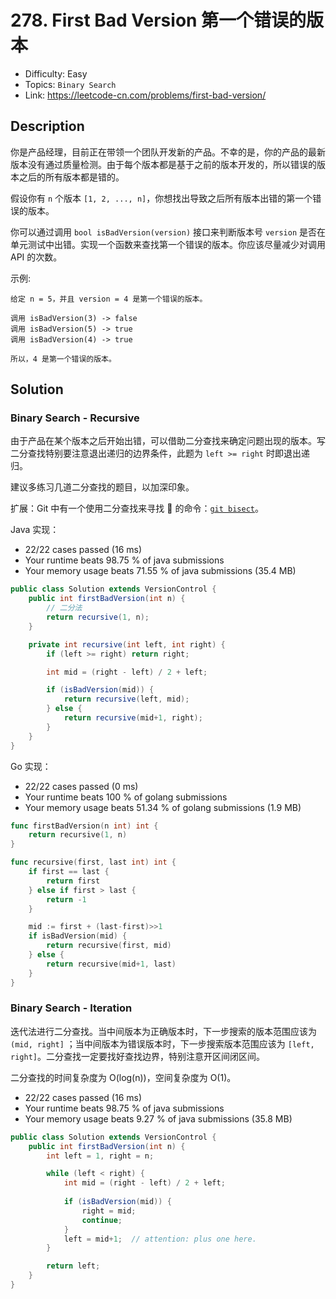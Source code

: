 # 278. First Bad Version 第一个错误的版本

- Difficulty: Easy 
- Topics: `Binary Search`
- Link: https://leetcode-cn.com/problems/first-bad-version/

## Description

你是产品经理，目前正在带领一个团队开发新的产品。不幸的是，你的产品的最新版本没有通过质量检测。由于每个版本都是基于之前的版本开发的，所以错误的版本之后的所有版本都是错的。

假设你有 `n` 个版本 `[1, 2, ..., n]`，你想找出导致之后所有版本出错的第一个错误的版本。

你可以通过调用 `bool isBadVersion(version)` 接口来判断版本号 `version` 是否在单元测试中出错。实现一个函数来查找第一个错误的版本。你应该尽量减少对调用 API 的次数。

示例:
```
给定 n = 5，并且 version = 4 是第一个错误的版本。

调用 isBadVersion(3) -> false
调用 isBadVersion(5) -> true
调用 isBadVersion(4) -> true

所以，4 是第一个错误的版本。 
```

## Solution

### Binary Search - Recursive

由于产品在某个版本之后开始出错，可以借助二分查找来确定问题出现的版本。写二分查找特别要注意退出递归的边界条件，此题为 `left >= right` 时即退出递归。

建议多练习几道二分查找的题目，以加深印象。

扩展：Git 中有一个使用二分查找来寻找 🐛 的命令：[`git bisect`](https://git-scm.com/docs/git-bisect)。

Java 实现：

- 22/22 cases passed (16 ms)
- Your runtime beats 98.75 % of java submissions
- Your memory usage beats 71.55 % of java submissions (35.4 MB)

```java
public class Solution extends VersionControl {
    public int firstBadVersion(int n) {
        // 二分法
        return recursive(1, n);
    }

    private int recursive(int left, int right) {
        if (left >= right) return right;

        int mid = (right - left) / 2 + left;

        if (isBadVersion(mid)) {
            return recursive(left, mid);
        } else {
            return recursive(mid+1, right);
        }
    }
}
```

Go 实现：

- 22/22 cases passed (0 ms)
- Your runtime beats 100 % of golang submissions
- Your memory usage beats 51.34 % of golang submissions (1.9 MB)

```go
func firstBadVersion(n int) int {
	return recursive(1, n)
}

func recursive(first, last int) int {
	if first == last {
		return first
	} else if first > last {
		return -1
	}

	mid := first + (last-first)>>1
	if isBadVersion(mid) {
		return recursive(first, mid)
	} else {
		return recursive(mid+1, last)
	}
}
```

### Binary Search - Iteration

迭代法进行二分查找。当中间版本为正确版本时，下一步搜索的版本范围应该为 `(mid, right]` ；当中间版本为错误版本时，下一步搜索版本范围应该为 `[left, right]`。二分查找一定要找好查找边界，特别注意开区间闭区间。

二分查找的时间复杂度为 O(log(n))，空间复杂度为 O(1)。

- 22/22 cases passed (16 ms)
- Your runtime beats 98.75 % of java submissions
- Your memory usage beats 9.27 % of java submissions (35.8 MB)

```java
public class Solution extends VersionControl {
    public int firstBadVersion(int n) {
        int left = 1, right = n;

        while (left < right) {
            int mid = (right - left) / 2 + left;
            
            if (isBadVersion(mid)) {
                right = mid;
                continue;
            }
            left = mid+1;  // attention: plus one here.
        }

        return left;
    }
}
```
